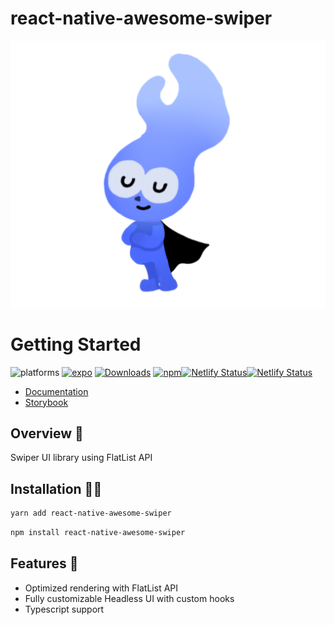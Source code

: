 # react-native-awesome-swiper

![blue](./docs/static/img/blue-jerry-3.png)

# Getting Started

![platforms](https://img.shields.io/badge/platforms-Android%20%7C%20iOS-brightgreen.svg?style=flat-square&colorB=191A17)
[![expo](https://img.shields.io/badge/Runs%20with%20Expo-4630EB.svg?style=flat-square&logo=EXPO&labelColor=f3f3f3&logoColor=000)](https://expo.dev/)
[![Downloads](https://img.shields.io/npm/dm/react-native-awesome-swiper.svg?style=flat-square)](https://npmjs.org/package/react-native-awesome-swiper)
[![npm](https://img.shields.io/npm/v/react-native-awesome-swiper.svg?style=flat-square)](https://www.npmjs.com/package/react-native-awesome-swiper)[![Netlify Status](https://api.netlify.com/api/v1/badges/5c5a3d5c-587f-4798-a97a-ea57f36d022e/deploy-status)](https://app.netlify.com/sites/incredible-lokum-83cf78/deploys)[![Netlify Status](https://api.netlify.com/api/v1/badges/1d40beb3-22cb-487c-9069-141ba826967e/deploy-status)](https://app.netlify.com/sites/neon-beignet-17b24c/deploys)

- [Documentation](https://docs.react-native-awesome-swiper.site/)
- [Storybook](https://react-native-awesome-swiper.site/)

## Overview 👀

Swiper UI library using FlatList API

## Installation 👋🏻

```bash
yarn add react-native-awesome-swiper
```

```bash
npm install react-native-awesome-swiper
```

## Features 🙌

- Optimized rendering with FlatList API
- Fully customizable Headless UI with custom hooks
- Typescript support
